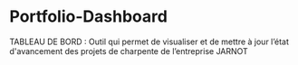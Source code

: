 # Portfolio-Dashboard
TABLEAU DE BORD : Outil qui permet de visualiser et de mettre à jour l’état d'avancement des projets de charpente de l’entreprise JARNOT
